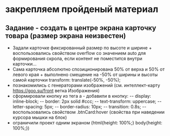 # закрепляем пройденый материал
## Задание - создать в центре экрана карточку товара (размер экрана неизвестен)

- Задали карточке фиксированный размер по высоте и ширине + воспользовались свойством overflow со значением auto для формирования скрола, если контент не поместится внутри карточки...
- Сама карточка абсолютно спозиционирована 50% от верха и 50% от левого края + выполнено смещение на -50% от ширины и высоты самой карточки transform: translate(-50%, -50%);
- познакомились с генераторами изображений (см. интеллект-карту https://goo.su/front ветка Изображения)
- сформировали кнопку из тега а - добавили в кнопку:
  -- display: inline-block;
  -- border: 2px solid #ccc;
  -- text-transform: uppercase;
  -- letter-spacing: 5px;
  -- border-radius: 10px;
  -- transition: 0.8s;
  -- воспользовались свойством .btnCard:hover (свойства при наведении курсора мышки на блок)
- ограничили проект одним экраном (html{height: 100%;} body{height: 100%;})


